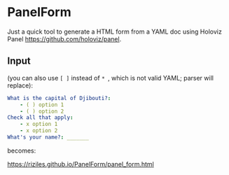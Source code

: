 # PanelForm

Just a quick tool to generate a HTML form from a YAML doc using Holoviz Panel https://github.com/holoviz/panel.

## Input

(you can also use `[ ]` instead of `* `, which is not valid YAML; parser will replace):

```YAML
What is the capital of Djibouti?:
    - ( ) option 1
    - ( ) option 2
Check all that apply:
    - x option 1
    - x option 2
What's your name?: _______
```

becomes:

https://riziles.github.io/PanelForm/panel_form.html



